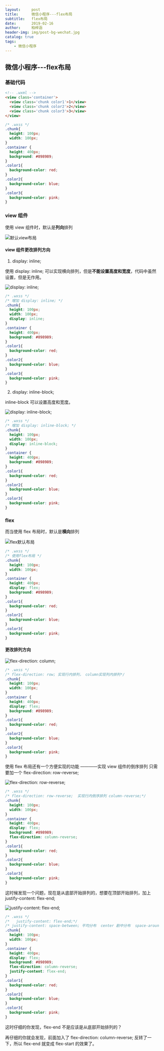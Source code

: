 ```yaml
---
layout:     post
title:      微信小程序---flex布局
subtitle:   flex布局
date:       2019-02-16
author:     柏梓涵
header-img: img/post-bg-wechat.jpg
catalog: true
tags:
    - 微信小程序
---
```



## 微信小程序---flex布局

### 基础代码

```html
<!-- .wxml -->
<view class='container'>
  <view class='chunk color1'>1</view>
  <view class='chunk color2'>2</view>
  <view class='chunk color3'>3</view>
</view>
```

```css
/* .wxss */
.chunk{
  height: 100px;
  width: 100px;
}
.container {
  height: 400px;
  background: #898989;
}
.color1{
  background-color: red;
}
.color2{
  background-color: blue;
}
.color3{
  background-color: pink;
}
```

### view 组件

使用 view 组件时，默认是**列向**排列

![默认view布局](http://ww1.sinaimg.cn/large/006KCUaNgy1g08b6atmocj30af0ih0st.jpg)

#### view 组件更改排列方向

1. display: inline;

使用 display: inline; 可以实现横向排列，但是**不能设置高度和宽度**，代码中虽然设置，但是无作用。

![display: inline;](http://ww1.sinaimg.cn/large/006KCUaNgy1g08bkji2uqj30af0ih74b.jpg)

```css
/* .wxss */
/* 增加 display: inline; */
.chunk{
  height: 100px;
  width: 100px;
  display: inline;
}
.container {
  height: 400px;
  background: #898989;
}
.color1{
  background-color: red;
}
.color2{
  background-color: blue;
}
.color3{
  background-color: pink;
}
```


2. display: inline-block;

inline-block 可以设置高度和宽度。

![display: inline-block;](http://ww1.sinaimg.cn/large/006KCUaNgy1g08blqsls0j30af0iit8q.jpg)

```css
/* .wxss */
/* 增加 display: inline-block; */
.chunk{
  height: 100px;
  width: 100px;
  display: inline-block;
}
.container {
  height: 400px;
  background: #898989;
}
.color1{
  background-color: red;
}
.color2{
  background-color: blue;
}
.color3{
  background-color: pink;
}
```

### flex

而当使用 flex 布局时，默认是**横向**排列

![flex默认布局](http://ww1.sinaimg.cn/large/006KCUaNgy1g08bc0r8eoj30af0ifdfq.jpg)

```css
/* .wxss */
/* 使用flex布局 */
.chunk{
  height: 100px;
  width: 100px;
}
.container {
  height: 400px;
  display: flex;
  background: #898989;
}
.color1{
  background-color: red;
}
.color2{
  background-color: blue;
}
.color3{
  background-color: pink;
}
```

#### 更改排列方向

![flex-direction: column;](http://ww1.sinaimg.cn/large/006KCUaNgy1g08bt0zmt6j30af0i73yl.jpg)

```css
/* .wxss */
/* flex-direction: row; 实现行内排列， column实现列内排列*/
.chunk{
  height: 100px;
  width: 100px;
}
.container {
  height: 400px;
  display: flex;
  background: #898989;
}
.color1{
  background-color: red;
}
.color2{
  background-color: blue;
}
.color3{
  background-color: pink;
}
```

使用 flex 布局还有一个方便实现的功能 ————实现 view 组件的倒序排列
只需要加一个 flex-direction: row-reverse;  

![flex-direction: row-reverse;](http://ww1.sinaimg.cn/large/006KCUaNgy1g08c5qhavgj30af0ieq30.jpg)

```css
/* .wxss */
/* flex-direction: row-reverse;  实现行内倒序排列 column-reverse;*/
.chunk{
  height: 100px;
  width: 100px;
}
.container {
  height: 400px;
  display: flex;
  background: #898989;
  flex-direction: column-reverse;
}
.color1{
  background-color: red;
}
.color2{
  background-color: blue;
}
.color3{
  background-color: pink;
}
```

这时候发现一个问题，现在是从底部开始排列的，想要在顶部开始排列，加上 justify-content: flex-end;

![justify-content: flex-end;](http://ww1.sinaimg.cn/large/006KCUaNgy1g08c8wxg6pj30af0ijjrh.jpg)

```css
/* .wxss */
/*   justify-content: flex-end;*/
/* justify-content: space-between; 平均分布  center 剧中分布  space-around 等距分布 */
.chunk{
  height: 100px;
  width: 100px;
}
.container {
  height: 400px;
  display: flex;
  background: #898989;
  flex-direction: column-reverse;
  justify-content: flex-end;
}
.color1{
  background-color: red;
}
.color2{
  background-color: blue;
}
.color3{
  background-color: pink;
}
```

这时仔细的你发现，flex-end 不是应该是从底部开始排列的？

再仔细的你就会发现，前面加入了 flex-direction: column-reverse; 反转了一下，所以 flex-end 就变成 flex-start 的效果了。

